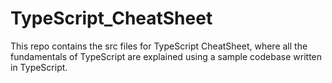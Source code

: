 # TypeScript_CheatSheet
This repo contains the src files for TypeScript CheatSheet, where all the fundamentals of TypeScript are explained using a sample codebase written in TypeScript.
